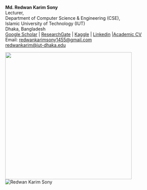 
**Md. Redwan Karim Sony** <br/>
Lecturer, <br/>
Department of Computer Science & Engineering (CSE), <br/>
Islamic University of Technology (IUT) <br/>
Dhaka, Bangladesh <br/>
[Google Scholar](https://scholar.google.com/citations?user=bQeQW8AAAAAJ&hl=en) | [ResearchGate](https://www.researchgate.net/profile/Redwan_Sony)  | [Kaggle](https://www.kaggle.com/redwankarimsony) | [Linkedin](https://bd.linkedin.com/in/redwankarimsony/)  |[Academic CV](https://github.com/redwankarimsony/redwankarimsony/blob/main/Redwan%20Karim%20Sony%20CV.pdf) </br>
Email: redwankarimsony1455@gmail.com<br>
	redwankarim@iut-dhaka.edu
	

[<img align="left" width="400" src="https://github-readme-stats.vercel.app/api?username=redwankarimsony&show_icons=true"/>](https://github.com/redwankarimsony/)
<p><img align='left' src="https://komarev.com/ghpvc/?username=redwankarimsony" alt="Redwan Karim Sony" /> </p>
